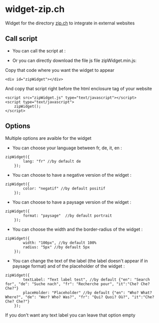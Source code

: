 # widget-zip.ch
Widget for the directory [zip.ch](https://zip.ch) to integrate in external websites


## Call script

* You can call the script at :

* Or you can directly download the file js file zipWidget.min.js:

Copy that code where you want the widget to appear 

```
<div id="zipWidget"></div>
```

And copy that script right before the html enclosure tag of your website 
```
<script src="zipWidget.js" type="text/javascript"></script>
<script type="text/javascript">	
	zipWidget();
</script>
```

## Options

Multiple options are avaible for the widget

* You can choose your language between fr, de, it, en :

```
zipWidget({
		lang: "fr" //by default de
	});

```

* You can choose to have a negative version of the widget :

```
zipWidget({
		color: "negatif" //by default positif
	});

```

* You can choose to have a paysage version of the widget :

```
zipWidget({
		format: "paysage"  //by default portrait
	});

```

* You can choose the width and the border-radius of the widget :

```
zipWidget({
		width: "100px", //by default 100%
		radius: "5px" //by default 5px
	}); 

```

* You can change the text of the label (the label doesn't appear if in paysage format) and of the placeholder of the widget :

```
zipWidget({
		textLabel: "Text label test", //by default {"en": "Search for", "de": "Suche nach", "fr": "Recherche pour", "it":"Che? Che? Che?"}
		placeHolder: "Placeholder" //by default {"en": "Who? What? Where?", "de": "Wer? Who? Was?", "fr": "Qui? Quoi? Où?", "it":"Che? Che? Che?"}
	}); 

```
If you don't want any text label you can leave that option empty

